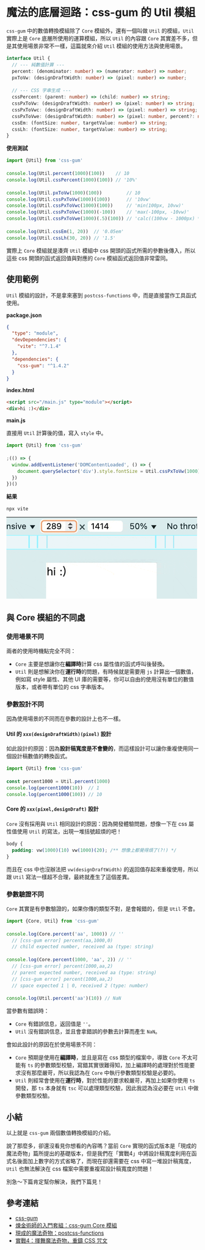 # 魔法的底層迴路：css-gum 的 Util 模組

`css-gum` 中的數值轉換模組除了 `Core` 模組外，還有一個叫做 `Util` 的模組，`Util` 實際上是 `Core` 底層所使用的運算模組，所以 `Util` 的內容跟 `Core` 其實差不多，但是其使用場景非常不一樣，這篇就來介紹 `Util` 模組的使用方法與使用場景。

```ts
interface Util {
  // --- 純數值計算 ---
  percent: (denominator: number) => (numerator: number) => number;
  pxToVw: (designDraftWidth: number) => (pixel: number) => number;

  // --- CSS 字串生成 ---
  cssPercent: (parent: number) => (child: number) => string;
  cssPxToVw: (designDraftWidth: number) => (pixel: number) => string;
  cssPxToVwc: (designDraftWidth: number) => (pixel: number) => string;
  cssPxToVwe: (designDraftWidth: number) => (pixel: number, percent?: number) => string;
  cssEm: (fontSize: number, targetValue: number) => string;
  cssLh: (fontSize: number, targetValue: number) => string;
}
```

**使用測試**

```js
import {Util} from 'css-gum'

console.log(Util.percent(1000)(100))    // 10
console.log(Util.cssPercent(1000)(100)) // '10%'

console.log(Util.pxToVw(1000)(100))         // 10
console.log(Util.cssPxToVw(1000)(100))      // '10vw'
console.log(Util.cssPxToVwc(1000)(100))     // 'min(100px, 10vw)'
console.log(Util.cssPxToVwc(1000)(-100))    // 'max(-100px, -10vw)'
console.log(Util.cssPxToVwe(1000)(.5)(100)) // 'calc((100vw - 1000px) * 0.5 + 100px)'

console.log(Util.cssEm(1, 20))  // '0.05em'
console.log(Util.cssLh(30, 20)) // '1.5'
```

實際上 `Core` 模組就是湊齊 `Util` 模組中 css 開頭的函式所需的參數後傳入，所以這些 css 開頭的函式返回值與對應的 `Core` 模組函式返回值非常雷同。

## 使用範例

`Util` 模組的設計，不是拿來塞到 `postcss-functions` 中，而是直接當作工具函式使用。

**package.json**

```json
{
  "type": "module",
  "devDependencies": {
    "vite": "^7.1.4"
  },
  "dependencies": {
    "css-gum": "^1.4.2"
  }
}
```

**index.html**

```html
<script src="/main.js" type="module"></script>
<div>hi :)</div>
```

**main.js**

直接用 `Util` 計算後的值，寫入 `style` 中。

```js
import {Util} from 'css-gum'

;(() => {
  window.addEventListener('DOMContentLoaded', () => {
    document.querySelector('div').style.fontSize = Util.cssPxToVw(1000)(100)
  })
})()
```

**結果**

```shell
npx vite
```

![](./assets/util-work.gif)

## 與 Core 模組的不同處

### 使用場景不同

兩者的使用時機點完全不同：

- `Core` 主要是想讓你在**編譯時**計算 css 屬性值的函式呼叫後替換。
- `Util` 則是想解決你在**運行時**的問題，有時候就是需要用 `js` 計算出一個數值，例如寫 style 屬性、其他 UI 庫的需要等，你可以自由的使用沒有單位的數值版本，或者帶有單位的 css 字串版本。

### 參數設計不同

因為使用場景的不同而在參數的設計上也不一樣。

#### Util 的 `xxx(designDraftWidth)(pixel)` 設計

如此設計的原因：因為**設計稿寬度是不會變的**，而這樣設計可以讓你重複使用同一個設計稿數值的轉換函式。

```js
import {Util} from 'css-gum'

const percent1000 = Util.percent(1000)
console.log(percent1000(10))  // 1
console.log(percent1000(100)) // 10
```

#### Core 的 `xxx(pixel,designDraft)` 設計

`Core` 沒有採用與 `Util` 相同設計的原因：因為開發體驗問題，想像一下在 css 屬性值使用 `Util` 的寫法，出現一堆括號超煩的吧！

```css
body {
  padding: vw(1000)(10) vw(1000)(20); /** 想像上都覺得煩了(?!) */
}
```

而且在 css 中也沒辦法把 `vw(designDraftWidth)` 的返回值存起來重複使用，所以跟 `Util` 寫法一樣超不合理，最終就產生了這個差異。

### 參數驗證不同

`Core` 其實是有參數驗證的，如果你傳的類型不對，是會報錯的，但是 `Util` 不會。

```js
import {Core, Util} from 'css-gum'

console.log(Core.percent('aa', 1000)) // ''
  // [css-gum error] percent(aa,1000,0)
  // child expected number, received aa (type: string)

console.log(Core.percent(1000, 'aa', 2)) // ''
  // [css-gum error] percent(1000,aa,2)
  // parent expected number, received aa (type: string)
  // [css-gum error] percent(1000,aa,2)
  // space expected 1 | 0, received 2 (type: number)

console.log(Util.percent('aa')(10)) // NaN
```

當參數有錯誤時：

- `Core` 有錯誤信息，返回值是 `''`。
- `Util` 沒有錯誤信息，並且會拿錯誤的參數去計算而產生 `NaN`。

會如此設計的原因在於使用場景不同：

- `Core` 預期是使用在**編譯時**，並且是寫在 css 類型的檔案中，導致 `Core` 不太可能有 `ts` 的參數類型校驗，寫錯其實很難得知，加上編譯時的處理對於性能要求沒有那麼嚴苛，所以我認為在 `Core` 中執行參數類型校驗是必要的。
- `Util` 則經常會使用在**運行時**，對於性能的要求較嚴苛，再加上如果你使用 `ts` 開發，那 `ts` 本身就有 `tsc` 可以處理類型校驗，因此我認為沒必要在 `Util` 中做參數類型校驗。

## 小結

以上就是 `css-gum` 兩個數值轉換模組的介紹。

說了那麼多，卻還沒看見你想看的內容嗎？當前 `Core` 實現的函式版本是「現成的魔法奇物」篇所提出的基礎版本，但是我們在「實戰4」中將設計稿寬度利用在函式名後面加上數字的方式省略了，而現在卻還需要在 css 中寫一堆設計稿寬度，`Util` 也無法解決在 css 檔案中需要重複寫設計稿寬度的問題！

別急～下篇肯定幫你解決，我們下篇見！

## 參考連結

- [css-gum](https://github.com/jzovvo/css-gum)
- [煉金術師的入門套組：css-gum Core 模組](../css-gum-2/index.md)
- [現成的魔法奇物：postcss-functions](../../4-postcss-functions/1/index.md)
- [實戰4：揮舞魔法奇物，重鑄 CSS 咒文](../../4-postcss-functions/2/index.md)

